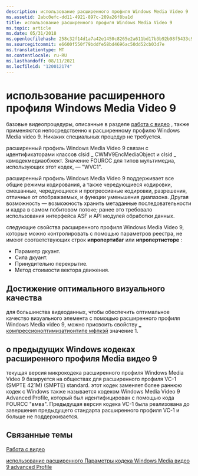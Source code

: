 ```yaml
---
description: использование расширенного профиля Windows Media Video 9
ms.assetid: 2abc0efc-dd11-4921-897c-209a26f8ba1d
title: использование расширенного профиля Windows Media Video 9
ms.topic: article
ms.date: 05/31/2018
ms.openlocfilehash: 258c32f14d1a7a42e1450c8265e2a611bd17b3b92b98f5433c93b91251e299c0
ms.sourcegitcommit: e6600f550f79bddfe58bd4696ac50dd52cb03d7e
ms.translationtype: MT
ms.contentlocale: ru-RU
ms.lasthandoff: 08/11/2021
ms.locfileid: "120012174"
---
```

# <a name="using-the-windows-media-video-9-advanced-profile"></a>использование расширенного профиля Windows Media Video 9

базовые видеопроцедуры, описанные в разделе [работа с видео](workingwithvideo.md) , также применяются непосредственно к расширенному профилю Windows Media video 9. Никаких специальных процедур не требуется.

расширенный профиль Windows Media Video 9 связан с идентификаторами классов clsid \_ CWMV9EncMediaObject и clsid \_ квмвдекмедиаобжект. Значение FOURCC для типов мультимедиа, использующих этот кодек, — "WVC1".

расширенный профиль Windows Media Video 9 поддерживает все общие режимы кодирования, а также чередующиеся кодировки, смешанные, чередующиеся и прогрессивные кодировки, разрешения, отличные от отображаемых, и функции уменьшения диапазона. Другая возможность — возможность хранить метаданные последовательности и кадра в самом побитовом потоке; ранее это требовало использования интерфейса ASF и API модулей обработки данных.

следующие свойства расширенного профиля Windows Media Video 9, которые можно контролировать с помощью параметров реестра, не имеют соответствующих строк **ипропертибаг** или **ипропертисторе** :

-   Параметр дкуант.
-   Сила дкуант.
-   Принудительно перекрытие.
-   Метод стоимости вектора движения.

## <a name="achieving-optimal-visual-quality"></a>Достижение оптимального визуального качества

для большинства видеоданных, чтобы обеспечить оптимальное качество визуального элемента с помощью расширенного профиля Windows Media video 9, можно присвоить свойству [ \_ компрессионоптимизатионтипе мфпкэй](mfpkey-compressionoptimizationtypeproperty.md) значение 1.

## <a name="about-the-previous-windows-media-video-9-advanced-profile-codecs"></a>о предыдущих Windows кодеках расширенного профиля Media видео 9

текущая версия микрокодека расширенного профиля Windows Media Video 9 базируется на обществах для расширенного профиля VC-1 (SMPTE 421M) (SMPTE) standard. этот кодек заменяет более раннюю кодек с Windows также называется кодеком Windows Media Video 9 Advanced Profile, который был идентифицирован с помощью кода FOURCC "вмва". Предыдущая версия кодека VC-1 была реализована до завершения предыдущего стандарта расширенного профиля VC-1 и больше не поддерживается.

## <a name="related-topics"></a>Связанные темы

<dl> <dt>

[Работа с видео](workingwithvideo.md)
</dt> 
<dt>

[использование расширенного Параметры кодека Windows Media видео 9 advanced Profile](https://www.microsoft.com/windows/windowsmedia/howto/articles/codecadvancedsettings.aspx)
</dt> </dl>

 

 



